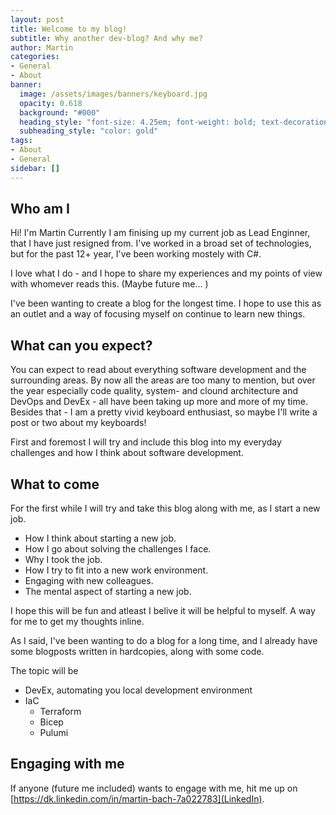 ```yaml
---
layout: post
title: Welcome to my blog!
subtitle: Why another dev-blog? And why me?
author: Martin
categories: 
- General
- About
banner:
  image: /assets/images/banners/keyboard.jpg
  opacity: 0.618
  background: "#000"
  heading_style: "font-size: 4.25em; font-weight: bold; text-decoration: underline"
  subheading_style: "color: gold"
tags: 
- About
- General
sidebar: []
---
```

## Who am I
Hi!
I'm Martin
Currently I am finising up my current job as Lead Enginner, that I have just resigned from.
I've worked in a broad set of technologies, but for the past 12+ year, I've been working mostely with C#.

I love what I do - and I hope to share my experiences and my points of view with whomever reads this.
(Maybe future me... )

I've been wanting to create a blog for the longest time.
I hope to use this as an outlet and a way of focusing myself on continue to learn new things.

## What can you expect?
You can expect to read about everything software development and the surrounding areas.
By now all the areas are too many to mention, but over the year especially code quality, 
system- and clound architecture and DevOps and DevEx - all have been taking up more 
and more of my time. 
Besides that - I am a pretty vivid keyboard enthusiast, so maybe I'll write a post or two about my keyboards!

First and foremost I will try and include this blog into my everyday challenges and how I think 
about software development. 

## What to come
For the first while I will try and take this blog along with me, as I start a new job.
- How I think about starting a new job.
- How I go about solving the challenges I face.
- Why I took the job.
- How I try to fit into a new work environment.
- Engaging with new colleagues.
- The mental aspect of starting a new job.

I hope this will be fun and atleast I belive it will be helpful to myself.
A way for me to get my thoughts inline.

As I said, I've been wanting to do a blog for a long time, and I already have some blogposts
written in hardcopies, along with some code.

The topic will be
- DevEx, automating you local development environment
- IaC
  - Terraform
  - Bicep
  - Pulumi


## Engaging with me
If anyone (future me included) wants to engage with me,
hit me up on [https://dk.linkedin.com/in/martin-bach-7a022783](LinkedIn).
